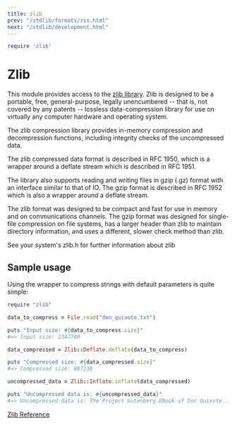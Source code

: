 ```yaml
---
title: zlib
prev: "/stdlib/formats/rss.html"
next: "/stdlib/development.html"
---
```



```ruby
require 'zlib'
```

# Zlib

This module provides access to the <a href='http://zlib.net'
class='remote' target='_blank'>zlib library</a>. Zlib is designed to be
a portable, free, general-purpose, legally unencumbered -- that is, not
covered by any patents -- lossless data-compression library for use on
virtually any computer hardware and operating system.

The zlib compression library provides in-memory compression and
decompression functions, including integrity checks of the uncompressed
data.

The zlib compressed data format is described in RFC 1950, which is a
wrapper around a deflate stream which is described in RFC 1951.

The library also supports reading and writing files in gzip (.gz) format
with an interface similar to that of IO. The gzip format is described in
RFC 1952 which is also a wrapper around a deflate stream.

The zlib format was designed to be compact and fast for use in memory
and on communications channels. The gzip format was designed for
single-file compression on file systems, has a larger header than zlib
to maintain directory information, and uses a different, slower check
method than zlib.

See your system's zlib.h for further information about zlib

## Sample usage

Using the wrapper to compress strings with default parameters is quite
simple:


```ruby
require "zlib"

data_to_compress = File.read("don_quixote.txt")

puts "Input size: #{data_to_compress.size}"
#=> Input size: 2347740

data_compressed = Zlib::Deflate.deflate(data_to_compress)

puts "Compressed size: #{data_compressed.size}"
#=> Compressed size: 887238

uncompressed_data = Zlib::Inflate.inflate(data_compressed)

puts "Uncompressed data is: #{uncompressed_data}"
#=> Uncompressed data is: The Project Gutenberg EBook of Don Quixote...
```

<a href='https://ruby-doc.org/stdlib-2.5.0/libdoc/zlib/rdoc/Zlib.html'
class='ruby-doc remote reference' target='_blank'>Zlib Reference</a>

